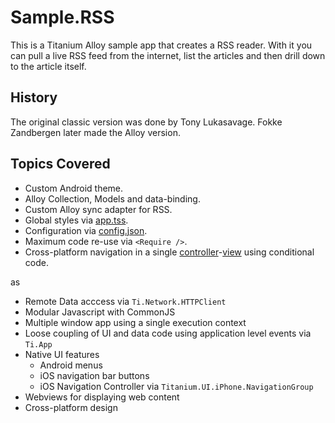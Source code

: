 # Sample.RSS

This is a Titanium Alloy sample app that creates a RSS reader. With it you can pull a live RSS feed from the internet, list the articles and then drill down to the article itself.

## History
The original classic version was done by Tony Lukasavage. Fokke Zandbergen later made the Alloy version.

## Topics Covered

* Custom Android theme.
* Alloy Collection, Models and data-binding.
* Custom Alloy sync adapter for RSS.
* Global styles via [app.tss](app/styles/app.tss).
* Configuration via [config.json](app/config.json).
* Maximum code re-use via `<Require />`.
* Cross-platform navigation in a single [controller](app/controllers/index.js)-[view](app/views/index.xml) using conditional code.

as


* Remote Data acccess via `Ti.Network.HTTPClient`
* Modular Javascript with CommonJS
* Multiple window app using a single execution context
* Loose coupling of UI and data code using application level events via `Ti.App`
* Native UI features
  * Android menus
  * iOS navigation bar buttons
  * iOS Navigation Controller via `Titanium.UI.iPhone.NavigationGroup`
* Webviews for displaying web content
* Cross-platform design
